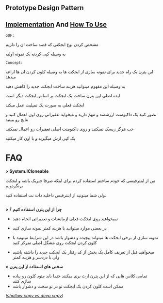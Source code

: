 ﻿## Prototype Design Pattern

## [Implementation](./Implementation/AnimalBase.cs) And [How To Use](./UsePrototype.cs)


`GOF:`

مشخص کردن نوع ابجکتی که قصد ساخت ان را داریم

به وسیله کپی کردنه یک نمونه اولیه  


`Concept:`


این پترن یک راه جدید برای نمونه سازی از ابجکت ها به وصیله کلون کردن ان ها اراعه میدهد

به وصیله این مفهوم میتوانید هزینه ساخت ابجکت جدید را کاهش دهید

ایده اصلی این پترن ساخت یک ابجکت بر اساس ابجکت دیگر است

ابجکت فعلی به صورت یک تمپلیت عمل میکند


تصور کنید یک داکیومنت ارزشمند و مهم دارید و میخواید تعقیراتی روی اون اعمال کنید و نتایج رو ببینید

خب هرگز ریسک نمیکنید و روی داکیومنت اصلی تعقیرات رو اعمال نمیکنید

یک کپی ازش میگیرید و با اون کار میکنید




# FAQ

**> System.ICloneable**

من از اینترفیسی که خودم ساختم استفاده کردم برای اینکه صرفا جنریک باشه و ابجکت برنگردونم

ولی شما میتونید از اینترفیس داخلیه دات نت استفاده کنید.

##

**> چرا از این پترن استفاده کنیم ؟**


- نمیخواهید روی ابجکت فعلی ازمایشات و تعقیراتی انجام دهید


- در بعضی موارد میتوانید با هزینه کمتر نمونه سازی کنید


- نمونه سازی از برخی ابجکت ها میتواند پیچیده و دشوار باشد در این شرایط میتونید با کلون کردن ابجکت روی مشگل اصلی تمرکز کنید


- میخواهید قبل از تعریف کامل یک بخش از کد رفتار یک ابجکت جدید را داشته باشید ولی با دردسر و هزینه کمتر


**> سختی های استفاده از این پترن**

- تمامی کلاس هایی که از این پترن ارث بری میکنند حتما باید متود کلون رو پیاده سازی کنند
- ممکن است کلون کردن یک ابجکت تو در تو سخت و دشوار باشد

*([shallow copy vs deep copy](https://stackoverflow.com/questions/184710/what-is-the-difference-between-a-deep-copy-and-a-shallow-copy))*

